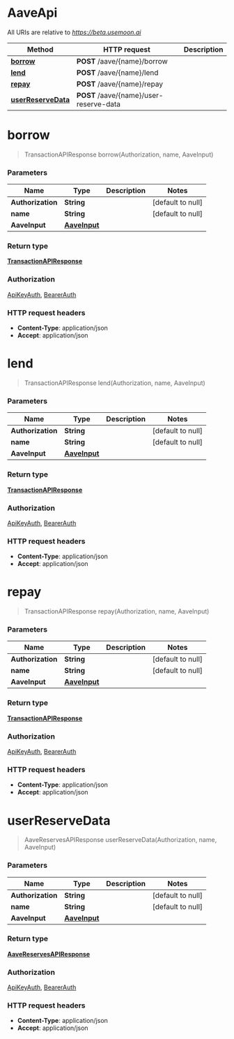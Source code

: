 # AaveApi

All URIs are relative to *https://beta.usemoon.ai*

| Method | HTTP request | Description |
|------------- | ------------- | -------------|
| [**borrow**](AaveApi.md#borrow) | **POST** /aave/{name}/borrow |  |
| [**lend**](AaveApi.md#lend) | **POST** /aave/{name}/lend |  |
| [**repay**](AaveApi.md#repay) | **POST** /aave/{name}/repay |  |
| [**userReserveData**](AaveApi.md#userReserveData) | **POST** /aave/{name}/user-reserve-data |  |


<a name="borrow"></a>
# **borrow**
> TransactionAPIResponse borrow(Authorization, name, AaveInput)



### Parameters

|Name | Type | Description  | Notes |
|------------- | ------------- | ------------- | -------------|
| **Authorization** | **String**|  | [default to null] |
| **name** | **String**|  | [default to null] |
| **AaveInput** | [**AaveInput**](../Models/AaveInput.md)|  | |

### Return type

[**TransactionAPIResponse**](../Models/TransactionAPIResponse.md)

### Authorization

[ApiKeyAuth](../README.md#ApiKeyAuth), [BearerAuth](../README.md#BearerAuth)

### HTTP request headers

- **Content-Type**: application/json
- **Accept**: application/json

<a name="lend"></a>
# **lend**
> TransactionAPIResponse lend(Authorization, name, AaveInput)



### Parameters

|Name | Type | Description  | Notes |
|------------- | ------------- | ------------- | -------------|
| **Authorization** | **String**|  | [default to null] |
| **name** | **String**|  | [default to null] |
| **AaveInput** | [**AaveInput**](../Models/AaveInput.md)|  | |

### Return type

[**TransactionAPIResponse**](../Models/TransactionAPIResponse.md)

### Authorization

[ApiKeyAuth](../README.md#ApiKeyAuth), [BearerAuth](../README.md#BearerAuth)

### HTTP request headers

- **Content-Type**: application/json
- **Accept**: application/json

<a name="repay"></a>
# **repay**
> TransactionAPIResponse repay(Authorization, name, AaveInput)



### Parameters

|Name | Type | Description  | Notes |
|------------- | ------------- | ------------- | -------------|
| **Authorization** | **String**|  | [default to null] |
| **name** | **String**|  | [default to null] |
| **AaveInput** | [**AaveInput**](../Models/AaveInput.md)|  | |

### Return type

[**TransactionAPIResponse**](../Models/TransactionAPIResponse.md)

### Authorization

[ApiKeyAuth](../README.md#ApiKeyAuth), [BearerAuth](../README.md#BearerAuth)

### HTTP request headers

- **Content-Type**: application/json
- **Accept**: application/json

<a name="userReserveData"></a>
# **userReserveData**
> AaveReservesAPIResponse userReserveData(Authorization, name, AaveInput)



### Parameters

|Name | Type | Description  | Notes |
|------------- | ------------- | ------------- | -------------|
| **Authorization** | **String**|  | [default to null] |
| **name** | **String**|  | [default to null] |
| **AaveInput** | [**AaveInput**](../Models/AaveInput.md)|  | |

### Return type

[**AaveReservesAPIResponse**](../Models/AaveReservesAPIResponse.md)

### Authorization

[ApiKeyAuth](../README.md#ApiKeyAuth), [BearerAuth](../README.md#BearerAuth)

### HTTP request headers

- **Content-Type**: application/json
- **Accept**: application/json

